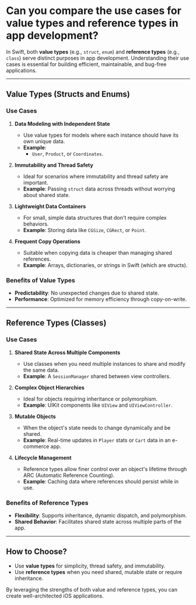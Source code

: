 
# Can you compare the use cases for value types and reference types in app development?

In Swift, both **value types** (e.g., `struct`, `enum`) and **reference types** (e.g., `class`) serve distinct purposes in app development. Understanding their use cases is essential for building efficient, maintainable, and bug-free applications.  

---

## **Value Types (Structs and Enums)**  

### Use Cases  
1. **Data Modeling with Independent State**  
   - Use value types for models where each instance should have its own unique data.  
   - **Example**:  
     - `User`, `Product`, or `Coordinates`.  

2. **Immutability and Thread Safety**  
   - Ideal for scenarios where immutability and thread safety are important.  
   - **Example**: Passing `struct` data across threads without worrying about shared state.  

3. **Lightweight Data Containers**  
   - For small, simple data structures that don't require complex behaviors.  
   - **Example**: Storing data like `CGSize`, `CGRect`, or `Point`.  

4. **Frequent Copy Operations**  
   - Suitable when copying data is cheaper than managing shared references.  
   - **Example**: Arrays, dictionaries, or strings in Swift (which are structs).  

### Benefits of Value Types  
- **Predictability**: No unexpected changes due to shared state.  
- **Performance**: Optimized for memory efficiency through copy-on-write.  

---

## **Reference Types (Classes)**  

### Use Cases  
1. **Shared State Across Multiple Components**  
   - Use classes when you need multiple instances to share and modify the same data.  
   - **Example**: A `SessionManager` shared between view controllers.  

2. **Complex Object Hierarchies**  
   - Ideal for objects requiring inheritance or polymorphism.  
   - **Example**: UIKit components like `UIView` and `UIViewController`.  

3. **Mutable Objects**  
   - When the object's state needs to change dynamically and be shared.  
   - **Example**: Real-time updates in `Player` stats or `Cart` data in an e-commerce app.  

4. **Lifecycle Management**  
   - Reference types allow finer control over an object's lifetime through ARC (Automatic Reference Counting).  
   - **Example**: Caching data where references should persist while in use.  

### Benefits of Reference Types  
- **Flexibility**: Supports inheritance, dynamic dispatch, and polymorphism.  
- **Shared Behavior**: Facilitates shared state across multiple parts of the app.  

---

## **How to Choose?**  
- Use **value types** for simplicity, thread safety, and immutability.  
- Use **reference types** when you need shared, mutable state or require inheritance.  

By leveraging the strengths of both value and reference types, you can create well-architected iOS applications.  
